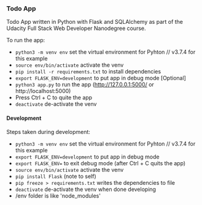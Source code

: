 ### Todo App

Todo App written in Python with Flask and SQLAlchemy as part of the Udacity Full Stack Web Developer Nanodegree course.

To run the app: 

* `python3 -m venv env` set the virtual environment for Pyhton // v3.7.4 for this example
* `source env/bin/activate` activate the venv
* `pip install -r requirements.txt` to install dependencies
* `export FLASK_ENV=development` to put app in debug mode [Optional]
* `python3 app.py` to run the app (http://127.0.0.1:5000/ or http://localhost:5000)
* Press Ctrl + C to quite the app
* `deactivate` de-activate the venv


#### Development

Steps taken during development: 

* `python3 -m venv env` set the virtual environment for Pyhton // v3.7.4 for this example
* `export FLASK_ENV=development` to put app in debug mode
* `export FLASK_ENV=` to exit debug mode (after Ctrl + C quits the app)
* `source env/bin/activate` activate the venv
* `pip install Flask` (note to self)
* `pip freeze > requirements.txt` writes the dependencies to file
* `deactivate` de-activate the venv when done developing
* /env folder is like 'node_modules'